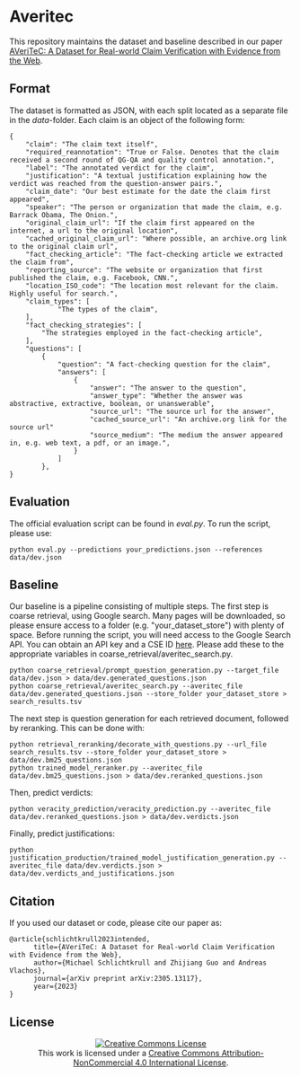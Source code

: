 # Averitec

This repository maintains the dataset and baseline described in our paper [AVeriTeC: A Dataset for Real-world Claim Verification with Evidence from the Web](https://arxiv.org/abs/2305.13117). 

## Format

The dataset is formatted as JSON, with each split located as a separate file in the *data*-folder. Each claim is an object of the following form:

```
{
    "claim": "The claim text itself",
    "required_reannotation": "True or False. Denotes that the claim received a second round of QG-QA and quality control annotation.",
    "label": "The annotated verdict for the claim",
    "justification": "A textual justification explaining how the verdict was reached from the question-answer pairs.",
    "claim_date": "Our best estimate for the date the claim first appeared",
    "speaker": "The person or organization that made the claim, e.g. Barrack Obama, The Onion.",
    "original_claim_url": "If the claim first appeared on the internet, a url to the original location",
    "cached_original_claim_url": "Where possible, an archive.org link to the original claim url",
    "fact_checking_article": "The fact-checking article we extracted the claim from",
    "reporting_source": "The website or organization that first published the claim, e.g. Facebook, CNN.",
    "location_ISO_code": "The location most relevant for the claim. Highly useful for search.",
    "claim_types": [
            "The types of the claim",
    ],
    "fact_checking_strategies": [
        "The strategies employed in the fact-checking article",
    ],
    "questions": [
        {
            "question": "A fact-checking question for the claim",
            "answers": [
                {
                    "answer": "The answer to the question",
                    "answer_type": "Whether the answer was abstractive, extractive, boolean, or unanswerable",
                    "source_url": "The source url for the answer",
                    "cached_source_url": "An archive.org link for the source url"
                    "source_medium": "The medium the answer appeared in, e.g. web text, a pdf, or an image.",
                }
            ]
        },
}
```

## Evaluation

The official evaluation script can be found in *eval.py*. To run the script, please use:

```
python eval.py --predictions your_predictions.json --references data/dev.json
```

## Baseline

Our baseline is a pipeline consisting of multiple steps. The first step is coarse retrieval, using Google search. Many pages will be downloaded, so please ensure access to a folder (e.g. "your_dataset_store") with plenty of space. Before running the script, you will need access to the Google Search API. You can obtain an API key and a CSE ID [here](programmablesearchengine.google.com). Please add these to the appropriate variables in coarse_retrieval/averitec_search.py.

```
python coarse_retrieval/prompt_question_generation.py --target_file data/dev.json > data/dev.generated_questions.json
python coarse_retrieval/averitec_search.py --averitec_file data/dev.generated_questions.json --store_folder your_dataset_store > search_results.tsv
```

The next step is question generation for each retrieved document, followed by reranking. This can be done with:

```
python retrieval_reranking/decorate_with_questions.py --url_file search_results.tsv --store_folder your_dataset_store > data/dev.bm25_questions.json
python trained_model_reranker.py --averitec_file data/dev.bm25_questions.json > data/dev.reranked_questions.json
```

Then, predict verdicts:

```
python veracity_prediction/veracity_prediction.py --averitec_file data/dev.reranked_questions.json > data/dev.verdicts.json
```

Finally, predict justifications:

```
python justification_production/trained_model_justification_generation.py --averitec_file data/dev.verdicts.json > data/dev.verdicts_and_justifications.json
```

## Citation

If you used our dataset or code, please cite our paper as:


```
@article{schlichtkrull2023intended,
      title={AVeriTeC: A Dataset for Real-world Claim Verification with Evidence from the Web}, 
      author={Michael Schlichtkrull and Zhijiang Guo and Andreas Vlachos},
      journal={arXiv preprint arXiv:2305.13117},
      year={2023}
}
```

## License
<p align="center">
<a rel="license" href="http://creativecommons.org/licenses/by-nc/4.0/"><img alt="Creative Commons License" style="border-width:0" src="https://i.creativecommons.org/l/by-nc/4.0/88x31.png" /></a><br />This work is licensed under a <a rel="license" href="http://creativecommons.org/licenses/by-nc/4.0/">Creative Commons Attribution-NonCommercial 4.0 International License</a>.
</p>
